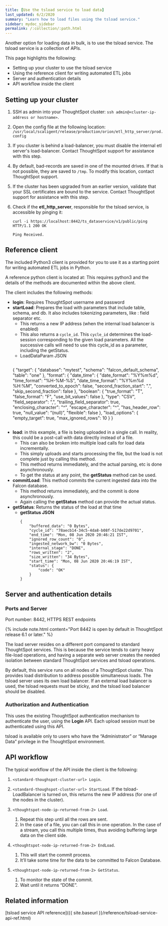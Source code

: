 ```yaml
---
title: [Use the tsload service to load data]
last_updated: 6/2/2020
summary: "Learn how to load files using the tsload service."
sidebar: mydoc_sidebar
permalink: /:collection/:path.html
---
```

Another option for loading data in bulk, is to use the tsload service. The tsload service is a collection of APIs.

This page highlights the following:
- Setting up your cluster to use the tsload service
- Using the reference client for writing automated ETL jobs
- Server and authentication details
- API workflow inside the client

## Setting up your cluster

1. SSH as admin into your ThoughtSpot cluster: `ssh admin@<cluster-ip-address or hostname>`.

2. Open the config file at the following location:
   `/usr/local/scaligent/release/production/orion/etl_http_server/prod.config`  

3. If you cluster is behind a load-balancer, you must disable the internal etl server's load-balancer. Contact ThoughtSpot support for assistance with this step.

4. By default, bad-records are saved in one of the mounted drives. If that is not possible, they are saved to `/tmp`. To modify this location, contact ThoughtSpot support.

5. If the cluster has been upgraded from an earlier version, validate that your SSL certificates are bound to the service. Contact ThoughtSpot support for assistance with this step.

6. Check if the **etl_http_server**, responsible for the tsload service, is accessible by pinging it:
   ```
   curl -i https://localhost:8442/ts_dataservice/v1/public/ping
   HTTP/1.1 200 OK

   Ping Received.
   ```    

## Reference client

The included Python3 client is provided for you to use it as a starting point for writing automated ETL jobs in Python.

A reference python client is located at: <todo-Anand to send the link>
This requires python3 and the details of the methods are documented within the above client.

The client includes the following methods:
- **login**: Requires ThoughtSpot username and password
- **startLoad**: Prepares the load with parameters that include table, schema, and db. It also includes tokenizing parameters, like : field separator etc.
  - This returns a new IP address (when the internal load balancer is enabled)
  - This also returns a `cycle_id`. This `cycle_id` determines the load-session corresponding to the given load parameters. All the successive calls will need to use this cycle_id as a parameter, including the getStatus.
  - LoadDataParam JSON
    ```
  {
	"target": {
		"database": "mytest",
		"schema": "falcon_default_schema",
		"table": "one"
	},
	"format": {
		"date_time": {
			"date_format": "%Y%m%d",
			"time_format": "%H-%M-%S",
			"date_time_format": "%Y%m%d %H:%M",
			"converted_to_epoch": false,
			"second_fraction_start": ".",
			"skip_second_fraction": false
		},
		"boolean": {
			"true_format": "T",
			"false_format": "F",
			"use_bit_values": false
		},
		"type": "CSV",
		"field_separator": ",",
    "trailing_field_separator": true,
		"enclosing_character": "^",
		"escape_character": "^",
		"has_header_row": true,
		"null_value": “(null)”,
		"flexible": false
  	},
  	"load_options": {
  		"empty_target": true,
  		"max_ignored_rows": 10
  	}
  }
    ```
- **load**: in this example, a file is being uploaded in a single call. In reality, this could be a post-call with data directly instead of a file.
  - This can also be broken into multiple load calls for load data incrementally.
  - This simply uploads and starts processing the file, but the load is not complete just by calling this method.
  - This method returns immediately, and the actual parsing, etc is done asynchronously.
  - To get the status at any point, the **getStatus** method can be used.
- **commitLoad**: This method commits the current ingested data into the Falcon database.
  - This method returns immediately, and the commit is done asynchronously.
  - Again calling the **getStatus** method can provide the actual status.
- **getStatus**: Returns the status of the load at that time
  - **getStatus JSON**
    ```
    {
    	"buffered_data": "0 Bytes",
    	"cycle_id": "78aecb14-34c5-4da8-b08f-517de22d9701",
    	"end_time": "Mon, 08 Jun 2020 20:46:21 IST",
    	"ignored_row_count": "0",
    	"ingested_network_bw": "0 Bytes",
    	"internal_stage": "DONE",
    	"rows_written": "2",
    	"size_written": "34 Bytes",
    	"start_time": "Mon, 08 Jun 2020 20:46:19 IST",
    	"status": {
    		"code": "OK"
    	}
    }
    ```  

## Server and authentication details

### Ports and Server

Port number: 8442, HTTPS REST endpoints

{% include note.html content="Port 8442 is open by default in ThoughtSpot release 6.1 or later." %}

The load server resides on a different port compared to standard ThoughtSpot services. This is because the service tends to carry heavy file-load operations, and having a separate web server creates the needed isolation between standard ThoughtSpot services and tsload operations.

By default, this service runs on all nodes of a ThoughtSpot cluster. This provides load distribution to address possible simultaneous loads. The tsload server uses its own load balancer. If an external load balancer is used, the tsload requests must be sticky, and the tsload load balancer should be disabled.

### Authorization and Authentication

This uses the existing ThoughtSpot authentication mechanism to authenticate the user, using the **Login** API. Each upload session must be authenticated using this API.

tsload is available only to users who have the “Administrator” or “Manage Data” privilege in the ThoughtSpot environment.

## API workflow

The typical workflow of the API inside the client is the following:

1. `<standard-thoughspot-cluster-url> Login`.

2. `<standard-thoughspot-cluster-url> StartLoad`.
   If the tsload-LoadBalancer is turned on, this returns the new IP address (for one of the nodes in the cluster).

3. `<thoughtspot-node-ip-returned-from-2> Load`.
   1. Repeat this step until all the rows are sent.
   2. In the case of a file, you can call this in one operation. In the case of a stream, you call this multiple times, thus avoiding buffering large data on the client side.

4. `<thoughtspot-node-ip-returned-from-2> EndLoad`.
   1. This will start the commit process.
   2. It’ll take some time for the data to be committed to Falcon Database.

5. `<thoughtspot-node-ip-returned-from-2> GetStatus`.
   1. To monitor the state of the commit.
   2. Wait until it returns “DONE”.

## Related information

[tsload service API reference]({{ site.baseurl }}/reference/tsload-service-api-ref.html)   
